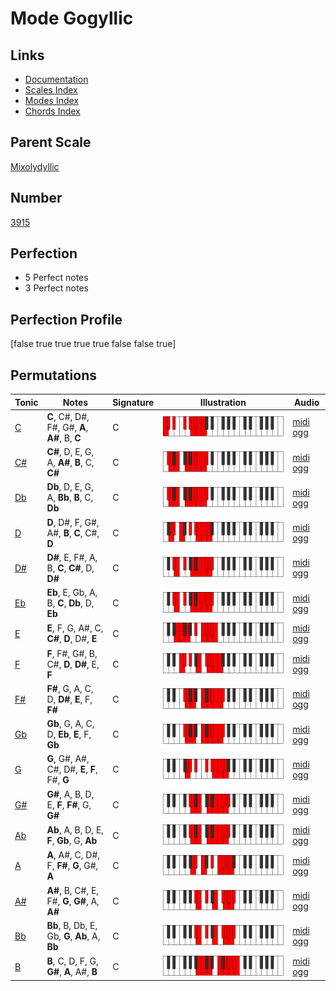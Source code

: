 # Mode Gogyllic

## Links

- [Documentation](index.md)
- [Scales Index](Scales.md)
- [Modes Index](Modes.md)
- [Chords Index](Chords.md)

## Parent Scale

[Mixolydyllic](ScaleMixolydyllic.md)

## Number

[3915](https://ianring.com/musictheory/scales/3915)

## Perfection

- 5 Perfect notes
- 3 Perfect notes

## Perfection Profile

[false true true true true false false true]

## Permutations

| Tonic | Notes | Signature | Illustration | Audio |
|-------|-------|-----------|--------------|-------|
| [C](ModeCNaturalGogyllic.md) | **C**, C#, D#, F#, G#, **A**, **A#**, B, **C** | C | ![CNaturalGogyllic](ModeCNaturalGogyllic.png) | [midi](ModeCNaturalGogyllic.mid) [ogg](ModeCNaturalGogyllic.ogg) |
| [C#](ModeCSharpGogyllic.md) | **C#**, D, E, G, A, **A#**, **B**, C, **C#** | C | ![CSharpGogyllic](ModeCSharpGogyllic.png) | [midi](ModeCSharpGogyllic.mid) [ogg](ModeCSharpGogyllic.ogg) |
| [Db](ModeDFlatGogyllic.md) | **Db**, D, E, G, A, **Bb**, **B**, C, **Db** | C | ![DFlatGogyllic](ModeDFlatGogyllic.png) | [midi](ModeDFlatGogyllic.mid) [ogg](ModeDFlatGogyllic.ogg) |
| [D](ModeDNaturalGogyllic.md) | **D**, D#, F, G#, A#, **B**, **C**, C#, **D** | C | ![DNaturalGogyllic](ModeDNaturalGogyllic.png) | [midi](ModeDNaturalGogyllic.mid) [ogg](ModeDNaturalGogyllic.ogg) |
| [D#](ModeDSharpGogyllic.md) | **D#**, E, F#, A, B, **C**, **C#**, D, **D#** | C | ![DSharpGogyllic](ModeDSharpGogyllic.png) | [midi](ModeDSharpGogyllic.mid) [ogg](ModeDSharpGogyllic.ogg) |
| [Eb](ModeEFlatGogyllic.md) | **Eb**, E, Gb, A, B, **C**, **Db**, D, **Eb** | C | ![EFlatGogyllic](ModeEFlatGogyllic.png) | [midi](ModeEFlatGogyllic.mid) [ogg](ModeEFlatGogyllic.ogg) |
| [E](ModeENaturalGogyllic.md) | **E**, F, G, A#, C, **C#**, **D**, D#, **E** | C | ![ENaturalGogyllic](ModeENaturalGogyllic.png) | [midi](ModeENaturalGogyllic.mid) [ogg](ModeENaturalGogyllic.ogg) |
| [F](ModeFNaturalGogyllic.md) | **F**, F#, G#, B, C#, **D**, **D#**, E, **F** | C | ![FNaturalGogyllic](ModeFNaturalGogyllic.png) | [midi](ModeFNaturalGogyllic.mid) [ogg](ModeFNaturalGogyllic.ogg) |
| [F#](ModeFSharpGogyllic.md) | **F#**, G, A, C, D, **D#**, **E**, F, **F#** | C | ![FSharpGogyllic](ModeFSharpGogyllic.png) | [midi](ModeFSharpGogyllic.mid) [ogg](ModeFSharpGogyllic.ogg) |
| [Gb](ModeGFlatGogyllic.md) | **Gb**, G, A, C, D, **Eb**, **E**, F, **Gb** | C | ![GFlatGogyllic](ModeGFlatGogyllic.png) | [midi](ModeGFlatGogyllic.mid) [ogg](ModeGFlatGogyllic.ogg) |
| [G](ModeGNaturalGogyllic.md) | **G**, G#, A#, C#, D#, **E**, **F**, F#, **G** | C | ![GNaturalGogyllic](ModeGNaturalGogyllic.png) | [midi](ModeGNaturalGogyllic.mid) [ogg](ModeGNaturalGogyllic.ogg) |
| [G#](ModeGSharpGogyllic.md) | **G#**, A, B, D, E, **F**, **F#**, G, **G#** | C | ![GSharpGogyllic](ModeGSharpGogyllic.png) | [midi](ModeGSharpGogyllic.mid) [ogg](ModeGSharpGogyllic.ogg) |
| [Ab](ModeAFlatGogyllic.md) | **Ab**, A, B, D, E, **F**, **Gb**, G, **Ab** | C | ![AFlatGogyllic](ModeAFlatGogyllic.png) | [midi](ModeAFlatGogyllic.mid) [ogg](ModeAFlatGogyllic.ogg) |
| [A](ModeANaturalGogyllic.md) | **A**, A#, C, D#, F, **F#**, **G**, G#, **A** | C | ![ANaturalGogyllic](ModeANaturalGogyllic.png) | [midi](ModeANaturalGogyllic.mid) [ogg](ModeANaturalGogyllic.ogg) |
| [A#](ModeASharpGogyllic.md) | **A#**, B, C#, E, F#, **G**, **G#**, A, **A#** | C | ![ASharpGogyllic](ModeASharpGogyllic.png) | [midi](ModeASharpGogyllic.mid) [ogg](ModeASharpGogyllic.ogg) |
| [Bb](ModeBFlatGogyllic.md) | **Bb**, B, Db, E, Gb, **G**, **Ab**, A, **Bb** | C | ![BFlatGogyllic](ModeBFlatGogyllic.png) | [midi](ModeBFlatGogyllic.mid) [ogg](ModeBFlatGogyllic.ogg) |
| [B](ModeBNaturalGogyllic.md) | **B**, C, D, F, G, **G#**, **A**, A#, **B** | C | ![BNaturalGogyllic](ModeBNaturalGogyllic.png) | [midi](ModeBNaturalGogyllic.mid) [ogg](ModeBNaturalGogyllic.ogg) |
